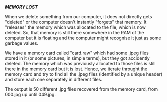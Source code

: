 *************************************************************MEMORY LOST*************************************************************

When we delete something from our computer, it does not directly gets "deleted" or the computer doesn't instantly "forgets" that memory. 
It "releases" the memory which was allocated to the file, which is now deleted. So, that memory is still there somewhere in the RAM of the computer but it is floating 
and the computer might recognise it just as some garbage values.

We have a memory card called "card.raw" which had some .jpeg files stored in it (or some pictures, in simple terms), but they got accidently deleted.
The memory which was previously allocated to those files is still there in the memory card but it is lost. 
Hence, we iterate throught the memory card and try to find all the .jpeg files (identified by a unique header) and store each one separately in different files.

The output is 50 different .jpg files recovered from the memory card, from 000.jpg up until 049.jpg.
